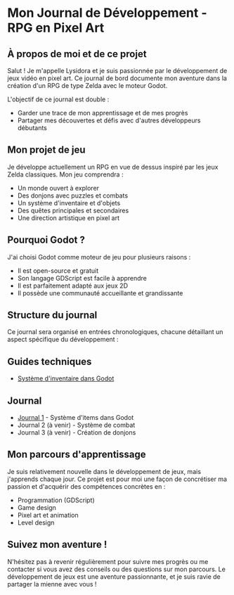 # Mon Journal de Développement - RPG en Pixel Art

## À propos de moi et de ce projet

Salut ! Je m'appelle Lysidora et je suis passionnée par le développement de jeux vidéo en pixel art. Ce journal de bord documente mon aventure dans la création d'un RPG de type Zelda avec le moteur Godot.

L'objectif de ce journal est double :
- Garder une trace de mon apprentissage et de mes progrès
- Partager mes découvertes et défis avec d'autres développeurs débutants

## Mon projet de jeu

Je développe actuellement un RPG en vue de dessus inspiré par les jeux Zelda classiques. Mon jeu comprendra :
- Un monde ouvert à explorer
- Des donjons avec puzzles et combats
- Un système d'inventaire et d'objets
- Des quêtes principales et secondaires
- Une direction artistique en pixel art

## Pourquoi Godot ?

J'ai choisi Godot comme moteur de jeu pour plusieurs raisons :
- Il est open-source et gratuit
- Son langage GDScript est facile à apprendre
- Il est parfaitement adapté aux jeux 2D
- Il possède une communauté accueillante et grandissante

## Structure du journal

Ce journal sera organisé en entrées chronologiques, chacune détaillant un aspect spécifique du développement :
## Guides techniques
- [Système d'inventaire dans Godot](guides/inventory-guide.md)

## Journal
- [Journal 1](journal-1.md) - Système d'items dans Godot
- Journal 2 (à venir) - Système de combat
- Journal 3 (à venir) - Création de donjons

## Mon parcours d'apprentissage

Je suis relativement nouvelle dans le développement de jeux, mais j'apprends chaque jour. Ce projet est pour moi une façon de concrétiser ma passion et d'acquérir des compétences concrètes en :
- Programmation (GDScript)
- Game design
- Pixel art et animation
- Level design

## Suivez mon aventure !

N'hésitez pas à revenir régulièrement pour suivre mes progrès ou me contacter si vous avez des conseils ou des questions sur mon parcours. Le développement de jeux est une aventure passionnante, et je suis ravie de partager la mienne avec vous !
